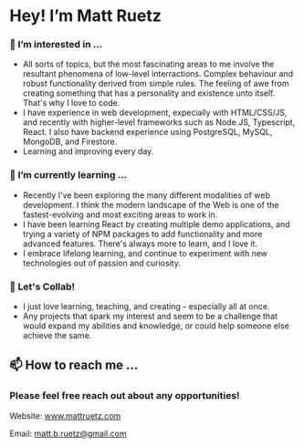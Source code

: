 # Hey! I’m Matt Ruetz
### 👀 I’m interested in ...
- All sorts of topics, but the most fascinating areas to me involve the resultant phenomena of low-level interractions. Complex behaviour and robust functionality derived from simple rules. The feeling of awe from creating something that has a personality and existence unto itself. That's why I love to code.
- I have experience in web development, expecially with HTML/CSS/JS, and recently with higher-level frameworks such as Node.JS, Typescript, React. I also have backend experience using PostgreSQL, MySQL, MongoDB, and Firestore.
- Learning and improving every day.

### 🌱 I’m currently learning ...
- Recently I've been exploring the many different modalities of web development. I think the modern landscape of the Web is one of the fastest-evolving and most exciting areas to work in.
- I have been learning React by creating multiple demo applications, and trying a variety of NPM packages to add functionality and more advanced features. There's always more to learn, and I love it.
- I embrace lifelong learning, and continue to experiment with new technologies out of passion and curiosity.


### 💞️ Let's Collab!
- I just love learning, teaching, and creating - especially all at once.
- Any projects that spark my interest and seem to be a challenge that would expand my abilities and knowledge, or could help someone else achieve the same.

## 📫 How to reach me ...
### **Please feel free reach out about any opportunities!**
Website: www.mattruetz.com

Email: matt.b.ruetz@gmail.com
